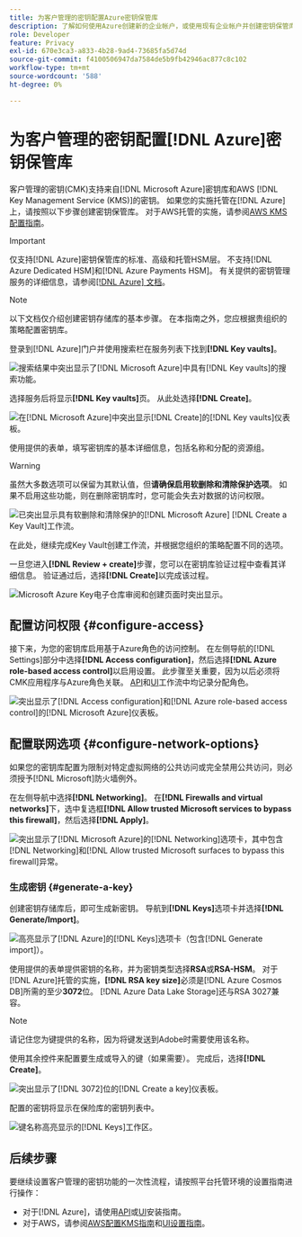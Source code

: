 ```yaml
---
title: 为客户管理的密钥配置Azure密钥保管库
description: 了解如何使用Azure创建新的企业帐户，或使用现有企业帐户并创建密钥保管库。
role: Developer
feature: Privacy
exl-id: 670e3ca3-a833-4b28-9ad4-73685fa5d74d
source-git-commit: f4100506947da7584de5b9fb42946ac877c8c102
workflow-type: tm+mt
source-wordcount: '588'
ht-degree: 0%

---
```


# 为客户管理的密钥配置[!DNL Azure]密钥保管库

客户管理的密钥(CMK)支持来自[!DNL Microsoft Azure]密钥库和AWS [!DNL Key Management Service (KMS)]的密钥。 如果您的实施托管在[!DNL Azure]上，请按照以下步骤创建密钥保管库。 对于AWS托管的实施，请参阅[AWS KMS配置指南](../aws/configure-kms.md)。

>[!IMPORTANT]
>
>仅支持[!DNL Azure]密钥保管库的标准、高级和托管HSM层。 不支持[!DNL Azure Dedicated HSM]和[!DNL Azure Payments HSM]。 有关提供的密钥管理服务的详细信息，请参阅[[!DNL Azure] 文档](https://learn.microsoft.com/en-us/azure/security/fundamentals/key-management#azure-key-management-services)。

>[!NOTE]
>
>以下文档仅介绍创建密钥存储库的基本步骤。 在本指南之外，您应根据贵组织的策略配置密钥库。

登录到[!DNL Azure]门户并使用搜索栏在服务列表下找到&#x200B;**[!DNL Key vaults]**。

![搜索结果中突出显示了[!DNL Microsoft Azure]中具有[!DNL Key vaults]的搜索功能。](../../../images/governance-privacy-security/customer-managed-keys/access-key-vaults.png)

选择服务后将显示&#x200B;**[!DNL Key vaults]**&#x200B;页。 从此处选择&#x200B;**[!DNL Create]**。

![在[!DNL Microsoft Azure]中突出显示[!DNL Create]的[!DNL Key vaults]仪表板。](../../../images/governance-privacy-security/customer-managed-keys/create-key-vault.png)

使用提供的表单，填写密钥库的基本详细信息，包括名称和分配的资源组。

>[!WARNING]
>
>虽然大多数选项可以保留为其默认值，但&#x200B;**请确保启用软删除和清除保护选项**。 如果不启用这些功能，则在删除密钥库时，您可能会失去对数据的访问权限。
>
>![已突出显示具有软删除和清除保护的[!DNL Microsoft Azure] [!DNL Create a Key Vault]工作流。](../../../images/governance-privacy-security/customer-managed-keys/basic-config.png)

在此处，继续完成Key Vault创建工作流，并根据您组织的策略配置不同的选项。

一旦您进入&#x200B;**[!DNL Review + create]**&#x200B;步骤，您可以在密钥库验证过程中查看其详细信息。 验证通过后，选择&#x200B;**[!DNL Create]**&#x200B;以完成该过程。

![Microsoft Azure Key电子仓库审阅和创建页面时突出显示。](../../../images/governance-privacy-security/customer-managed-keys/finish-creation.png)

## 配置访问权限 {#configure-access}

接下来，为您的密钥库启用基于Azure角色的访问控制。 在左侧导航的[!DNL Settings]部分中选择&#x200B;**[!DNL Access configuration]**，然后选择&#x200B;**[!DNL Azure role-based access control]**&#x200B;以启用设置。 此步骤至关重要，因为以后必须将CMK应用程序与Azure角色关联。 [API](./api-set-up.md#assign-to-role)和[UI](./ui-set-up.md#assign-to-role)工作流中均记录分配角色。

![突出显示了[!DNL Access configuration]和[!DNL Azure role-based access control]的[!DNL Microsoft Azure]仪表板。](../../../images/governance-privacy-security/customer-managed-keys/access-configuration.png)

## 配置联网选项 {#configure-network-options}

如果您的密钥库配置为限制对特定虚拟网络的公共访问或完全禁用公共访问，则必须授予[!DNL Microsoft]防火墙例外。

在左侧导航中选择&#x200B;**[!DNL Networking]**。 在&#x200B;**[!DNL Firewalls and virtual networks]**&#x200B;下，选中复选框&#x200B;**[!DNL Allow trusted Microsoft services to bypass this firewall]**，然后选择&#x200B;**[!DNL Apply]**。

![突出显示了[!DNL Microsoft Azure]的[!DNL Networking]选项卡，其中包含[!DNL Networking]和[!DNL Allow trusted Microsoft surfaces to bypass this firewall]异常。](../../../images/governance-privacy-security/customer-managed-keys/networking.png)

### 生成密钥 {#generate-a-key}

创建密钥存储库后，即可生成新密钥。 导航到&#x200B;**[!DNL Keys]**&#x200B;选项卡并选择&#x200B;**[!DNL Generate/Import]**。

![高亮显示了[!DNL Azure]的[!DNL Keys]选项卡（包含[!DNL Generate import]）。](../../../images/governance-privacy-security/customer-managed-keys/view-keys.png)

使用提供的表单提供密钥的名称，并为密钥类型选择&#x200B;**RSA**&#x200B;或&#x200B;**RSA-HSM**。 对于[!DNL Azure]托管的实施，**[!DNL RSA key size]**&#x200B;必须是[!DNL Azure Cosmos DB]所需的至少&#x200B;**3072**&#x200B;位。 [!DNL Azure Data Lake Storage]还与RSA 3027兼容。

>[!NOTE]
>
>请记住您为键提供的名称，因为将键发送到Adobe时需要使用该名称。

使用其余控件来配置要生成或导入的键（如果需要）。 完成后，选择&#x200B;**[!DNL Create]**。

![突出显示了[!DNL 3072]位的[!DNL Create a key]仪表板。](../../../images/governance-privacy-security/customer-managed-keys/configure-key.png)

配置的密钥将显示在保险库的密钥列表中。

![键名称高亮显示的[!DNL Keys]工作区。](../../../images/governance-privacy-security/customer-managed-keys/key-added.png)

## 后续步骤

要继续设置客户管理的密钥功能的一次性流程，请按照平台托管环境的设置指南进行操作：

- 对于[!DNL Azure]，请使用[API](./api-set-up.md)或[UI](./ui-set-up.md)安装指南。
- 对于AWS，请参阅[AWS配置KMS指南](../aws/configure-kms.md)和[UI设置指南](../aws/ui-set-up.md)。
